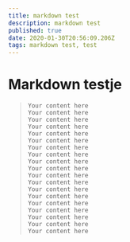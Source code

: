 ```yaml
---
title: markdown test
description: markdown test
published: true
date: 2020-01-30T20:56:09.206Z
tags: markdown test, test
---
```


# Markdown testje
>```
> Your content here
> Your content here
> Your content here
> Your content here
> Your content here
> Your content here
> Your content here
> Your content here
> Your content here
> Your content here
> Your content here
> Your content here
> Your content here
> Your content here
> Your content here
> Your content here
> Your content here
> Your content here
> Your content here
```